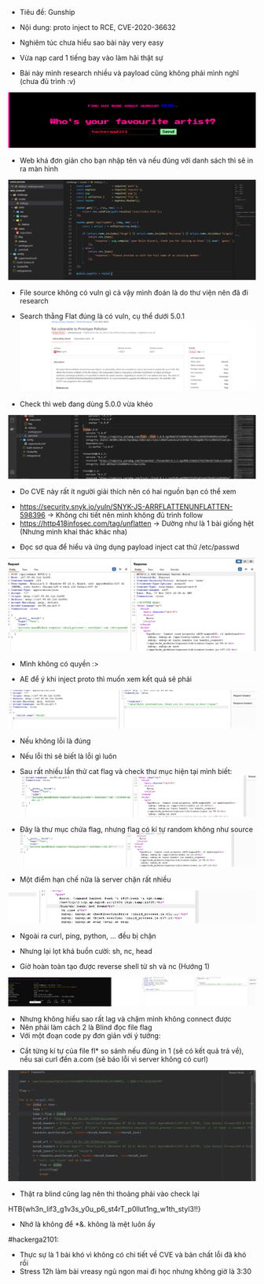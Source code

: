 - Tiêu đề: Gunship
- Nội dung: proto inject to RCE, CVE-2020-36632

- Nghiêm túc chưa hiểu sao bài này very easy
- Vừa nạp card 1 tiếng bay vào làm hãi thật sự

- Bài này mình research nhiều và payload cũng không phải mình nghĩ (chưa đủ trình :v)

![Alt text](<../image/8.1.png>)

- Web khá đơn giản cho bạn nhập tên và nếu đúng với danh sách thì sẽ in ra màn hình 

![Alt text](<../image/8.2.png>)

- File source không có vuln gì cả vậy mình đoán là do thư viện nên đã đi research 
- Search thằng Flat đúng là có vuln, cụ thể dưới 5.0.1
![Alt text](<../image/8.4.png>)

- Check thì web đang dùng 5.0.0 vừa khéo 

![Alt text](<../image/8.3.png>)

- Do CVE này rất ít người giải thích nên có hai nguồn bạn có thể xem 
+ https://security.snyk.io/vuln/SNYK-JS-ARRFLATTENUNFLATTEN-598396
-> Không chi tiết nên mình không đủ trình follow
+ https://http418infosec.com/tag/unflatten
-> Dường như là 1 bài giống hệt (Nhưng mình khai thác khác nha)

- Đọc sơ qua để hiểu và ứng dụng payload inject cat thử /etc/passwd

![Alt text](<../image/8.5.png>)

- Mình không có quyền :> 

- AE để ý khi inject proto thì muốn xem kết quả sẽ phải 

![Alt text](<../image/8.9.png>)

- Nếu không lỗi là đúng 
- Nếu lỗi thì sẽ biết là lỗi gì luôn 

- Sau rất nhiều lần thử cat flag và check thư mục hiện tại mình biết: 
![Alt text](<../image/8.7.png>)
- Đây là thư mục chứa flag, nhưng flag có kí tự random không như source 
![Alt text](<../image/8.8.png>)

- Một điểm hạn chế nữa là server chặn rất nhiều 

![Alt text](<../image/8.6.png>)

- Ngoài ra curl, ping, python, ... đều bị chặn 
- Nhưng lại lọt khá buồn cười: sh, nc, head 

- Giờ hoàn toàn tạo được reverse shell từ sh và nc (Hướng 1)

![Alt text](<../image/8.10.png>)

- Nhưng không hiểu sao rất lag và chậm mình không connect được 
- Nên phải làm cách 2 là Blind đọc file flag 
- Với một đoạn code py đơn giản với ý tưởng: 
+ Cắt từng kí tự của file fl* so sánh nếu đúng in 1 (sẽ có kết quả trả về), nếu sai curl đến a.com (sẽ báo lỗi vì server không có curl)

![Alt text](<../image/8.11.png>)

- Thật ra blind cũng lag nên thi thoảng phải vào check lại

HTB{wh3n_lif3_g1v3s_y0u_p6_st4rT_p0llut1ng_w1th_styl3!!}

- Nhớ là không để *&. không là mệt luôn ấy 

#hackerga2101:
- Thực sự là 1 bài khó vì không có chi tiết về CVE và bản chất lỗi đã khó rồi 
- Stress 12h làm bài vreasy ngủ ngon mai đi học nhưng không giờ là 3:30